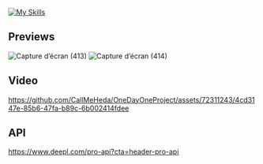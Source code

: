 [![My Skills](https://skillicons.dev/icons?i=react,typescript,emotion)](https://skillicons.dev)

## Previews

![Capture d’écran (413)](https://github.com/CallMeHeda/OneDayOneProject/assets/72311243/aa138f2c-2313-4542-9fc1-af8c58631df0)
![Capture d’écran (414)](https://github.com/CallMeHeda/OneDayOneProject/assets/72311243/c1cf85bd-3c51-41d0-9b87-925aab4447a0)

## Video

https://github.com/CallMeHeda/OneDayOneProject/assets/72311243/4cd3147e-85b6-47fa-b89c-6b002414fdee

## API

https://www.deepl.com/pro-api?cta=header-pro-api
